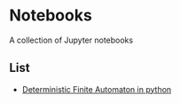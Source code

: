 # Notebooks

A collection of Jupyter notebooks

List
----

- [Deterministic Finite Automaton in python](books/dfa.ipynb)

